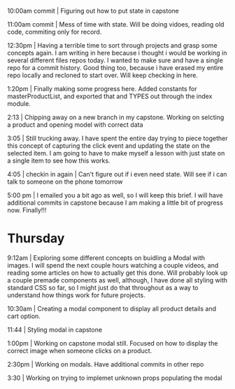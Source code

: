 10:00am commit | Figuring out how to put state in capstone

11:00am commit | Mess of time with state. Will be doing vidoes, reading old code, commiting only for record.

12:30pm | Having a terrible time to sort through projects and grasp some concepts again. I am writing in here because i thought i would be working in several different files repos today. I wanted to make sure and have a single repo for a commit history. Good thing too, because i have erased my entire repo locally and recloned to start over. Will keep checking in here. 


1:20pm | Finally making some progress here. Added constants for masterProductList, and exported that and TYPES out through the index module. 

2:13 | Chipping away on a new branch in my capstone. Working on selcting a product and opening model with correct data

3:05 | Still trucking away. I have spent the entire day trying to piece together this concept of capturing the click event and updating the state on the selected item. I am going to have to make myself a lesson with just state on a single item to see how this works. 

4:05 |  checkin in again | Can't figure out if i even need state. Will see if i can talk to someone on the phone tomorrow

5:00 pm | I emailed you a bit ago as well, so I will keep this brief. I will have additional commits in capstone because I am making a little bit of progress now. Finally!!!


# Thursday

9:12am | Exploring some different concepts on buidling a Modal with images. I will spend the next couple hours watching a couple videos, and reading some articles on how to actually get this done. Will probably look up a couple premade components as well, although, I have done all styling with standard CSS so far, so I might just do that throughout as a way to understand how things work for future projects. 

10:30am | Creating a modal component to display all product details and cart option. 

11:44 | Styling modal in capstone

1:00pm | Working on capstone modal still. Focused on how to display the correct image when someone clicks on a product.

2:30pm | Working on modals. Have additional commits in other repo

3:30 | Working on trying to implemet unknown props populating the modal
